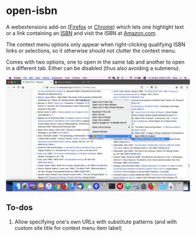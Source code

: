 # open-isbn

A webextensions add-on
([Firefox](https://addons.mozilla.org/en-US/firefox/addon/open-isbn/)
or
[Chrome](https://chrome.google.com/webstore/detail/open-isbn/lkhlbkfkgngohcmcgobknikibbpnpkbd?hl=en-US))
which lets one highlight text or a link containing an
[ISBN](https://en.wikipedia.org/wiki/International_Standard_Book_Number)
and visit the ISBN at [Amazon.com](http://www.amazon.com/).

The context menu options only appear when right-clicking qualifying ISBN
links or selections, so it otherwise should not clutter the context menu.

Comes with two options, one to open in the same tab and another to open
in a different tab. Either can be disabled (thus also avoiding a submenu).

![Screenshot of open context menu](https://raw.githubusercontent.com/brettz9/open-isbn/master/screenshots/Screen%20Shot%202018-03-30%20at%209.08.14%20PM.png)

## To-dos

1. Allow specifying one's own URLs with substitute patterns (and with
    custom site title for context menu item label)
